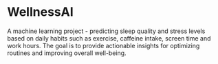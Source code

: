 # WellnessAI
A machine learning project  - predicting sleep quality and stress levels based on daily habits such as exercise, caffeine intake, screen time and work hours. The goal is to provide actionable insights for optimizing routines and improving overall well-being.